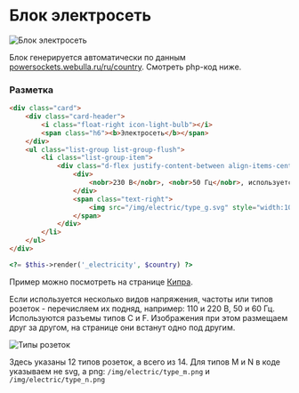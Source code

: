 # Блок электросеть
![Блок электросеть](http://dl4.joxi.net/drive/2018/04/07/0014/0289/966945/45/c0960e0e06.png)

Блок генерируется автоматически по данным [powersockets.webulla.ru/ru/country](http://powersockets.webulla.ru/ru/country).
Смотреть php-код ниже.

### Разметка

```html
<div class="card">
    <div class="card-header">
        <i class="float-right icon-light-bulb"></i>
        <span class="h6"><b>Электросеть</b></span>
    </div>
    <ul class="list-group list-group-flush">
        <li class="list-group-item">
            <div class="d-flex justify-content-between align-items-center">
                <div>
                    <nobr>230 В</nobr>, <nobr>50 Гц</nobr>, используется <a href="/journal/electric-sockets.html#typeG">разъем типа G</a>
                </div>
                <span class="text-right">
                    <img src="/img/electric/type_g.svg" style="width:100px; max-width:100%;">
                </span>
            </div>
        </li>
    </ul>
</div>
```

```php
<?= $this->render('_electricity', $country) ?>
```
Пример можно посмотреть на странице [Кипра](http://account.travel/guide/cyprus). 

Если используется несколько видов напряжения, частоты или типов розеток - перечисляем их подняд, например:
110 и 220 В, 50 и 60 Гц. Используются разъемы типов C и F. Изображения при этом размещаем друг за другом, на странице они встанут одно под другим.

![Типы розеток](http://dl3.joxi.net/drive/2018/04/02/0014/0289/966945/45/e35154d382.png)

Здесь указаны 12 типов розеток, а всего из 14. Для типов M и N в коде указываем не svg, a png: `/img/electric/type_m.png` и `/img/electric/type_n.png`